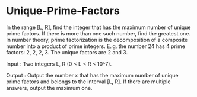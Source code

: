 # Unique-Prime-Factors
In the range [L, R], find the integer that has the maximum number of unique prime factors.
If there is more than one such number, find the greatest one.
In number theory, prime factorization is the decomposition of a composite number into a product of prime integers.
E. g. the number 24 has 4 prime factors: 2, 2, 2, 3. The unique factors are 2 and 3.

Input :
Two integers L, R (0 < L < R < 10^7).

Output :
Output the number x that has the maximum number of unique prime factors and belongs to the interval [L, R].
If there are multiple answers, output the maximum one.
